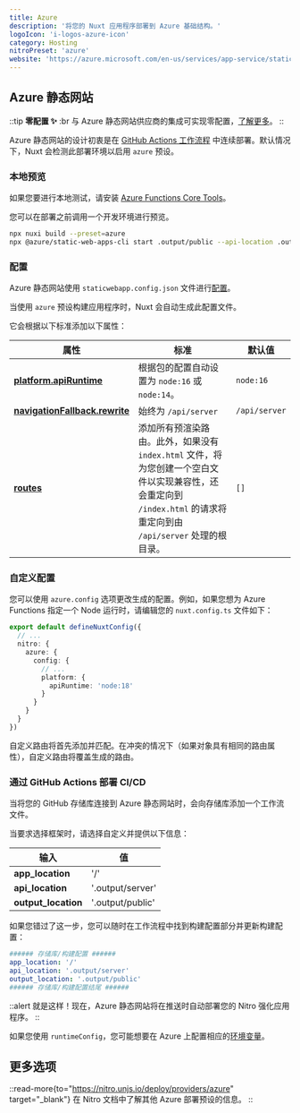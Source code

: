 ```yaml
---
title: Azure
description: '将您的 Nuxt 应用程序部署到 Azure 基础结构。'
logoIcon: 'i-logos-azure-icon'
category: Hosting
nitroPreset: 'azure'
website: 'https://azure.microsoft.com/en-us/services/app-service/static/'
---
```


## Azure 静态网站

::tip
**零配置 ✨**
:br
与 Azure 静态网站供应商的集成可实现零配置，[了解更多](https://nitro.unjs.io/deploy#zero-config-providers)。
::

Azure 静态网站的设计初衷是在 [GitHub Actions 工作流程](https://docs.microsoft.com/en-us/azure/static-web-apps/github-actions-workflow) 中连续部署。默认情况下，Nuxt 会检测此部署环境以启用 `azure` 预设。

### 本地预览

如果您要进行本地测试，请安装 [Azure Functions Core Tools](https://docs.microsoft.com/en-us/azure/azure-functions/functions-run-local)。

您可以在部署之前调用一个开发环境进行预览。

```bash [Terminal]
npx nuxi build --preset=azure
npx @azure/static-web-apps-cli start .output/public --api-location .output/server
```

### 配置

Azure 静态网站使用 `staticwebapp.config.json` 文件进行[配置](https://learn.microsoft.com/en-us/azure/static-web-apps/configuration)。

当使用 `azure` 预设构建应用程序时，Nuxt 会自动生成此配置文件。

它会根据以下标准添加以下属性：

| 属性 | 标准 | 默认值 |
| --- | --- | --- |
| **[platform.apiRuntime](https://learn.microsoft.com/en-us/azure/static-web-apps/configuration#platform)** | 根据包的配置自动设置为 `node:16` 或 `node:14`。 | `node:16` |
| **[navigationFallback.rewrite](https://learn.microsoft.com/en-us/azure/static-web-apps/configuration#fallback-routes)** | 始终为 `/api/server` | `/api/server` |
| **[routes](https://learn.microsoft.com/en-us/azure/static-web-apps/configuration#routes)** | 添加所有预渲染路由。此外，如果没有 `index.html` 文件，将为您创建一个空白文件以实现兼容性，还会重定向到 `/index.html` 的请求将重定向到由 `/api/server` 处理的根目录。  | `[]` |

### 自定义配置

您可以使用 `azure.config` 选项更改生成的配置。例如，如果您想为 Azure Functions 指定一个 Node 运行时，请编辑您的 `nuxt.config.ts` 文件如下：

```ts [nuxt.config.ts]
export default defineNuxtConfig({
  // ...
  nitro: {
    azure: {
      config: {
        // ...
        platform: {
          apiRuntime: 'node:18'
        }
      }
    }
  }
})
```

自定义路由将首先添加并匹配。在冲突的情况下（如果对象具有相同的路由属性），自定义路由将覆盖生成的路由。

### 通过 GitHub Actions 部署 CI/CD

当将您的 GitHub 存储库连接到 Azure 静态网站时，会向存储库添加一个工作流文件。

当要求选择框架时，请选择自定义并提供以下信息：

| 输入 | 值 |
| --- | --- |
| **app_location** | '/' |
| **api_location** | '.output/server' |
| **output_location** | '.output/public' |

如果您错过了这一步，您可以随时在工作流程中找到构建配置部分并更新构建配置：

```yaml [.github/workflows/azure-static-web-apps-<RANDOM_NAME>.yml]
###### 存储库/构建配置 ######
app_location: '/'
api_location: '.output/server'
output_location: '.output/public'
###### 存储库/构建配置结尾 ######
```

::alert
就是这样！现在，Azure 静态网站将在推送时自动部署您的 Nitro 强化应用程序。
::

如果您使用 `runtimeConfig`，您可能想要在 Azure 上配置相应的[环境变量](https://docs.microsoft.com/en-us/azure/static-web-apps/application-settings)。

## 更多选项

::read-more{to="https://nitro.unjs.io/deploy/providers/azure" target="_blank"}
在 Nitro 文档中了解其他 Azure 部署预设的信息。
::
